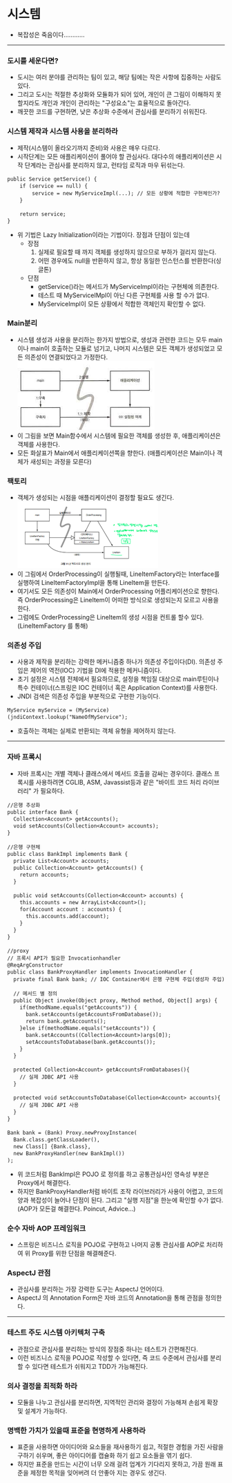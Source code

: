 # 시스템
- 복잡성은 죽음이다............

---
### 도시를 세운다면?
- 도시는 여러 분야를 관리하는 팀이 있고, 해당 팀에는 작은 사항에 집중하는 사람도 있다. 
- 그리고 도시는 적절한 추상화와 모듈화가 되어 있어, 개인이 큰 그림이 이해하지 못할지라도 개인과 개인이 관리하는 "구성요소"는 효율적으로 돌아간다. 
- 깨끗한 코드를 구현하면, 낮은 추상화 수준에서 관심사를 분리하기 쉬워진다. 

### 시스템 제작과 시스템 사용을 분리하라 
- 제작(시스템이 올라오기까지 준비)와 사용은 매우 다르다. 
- 시작단계는 모든 애플리케이션이 풀어야 할 관심사다. 대다수의 애플리케이션은 시작 단계라는 관심사를 분리하지 않고, 런타임 로직과 마우 뒤섞는다. 
```
public Service getService() {
    if (service == null) {
        service = new MyServiceImpl(...); // 모든 상황에 적합한 구현체인가?
    }
    
    return service;
}
```
- 위 기법은 Lazy Initialization이라는 기법이다. 장점과 단점이 있는데
  - 장점
    1. 실제로 필요할 때 까지 객체를 생성하지 않으므로 부하가 걸리지 않는다. 
    2. 어떤 경우에도 null을 반환하지 않고, 항상 동일한 인스턴스를 반환한다(싱글톤)
  - 단점
    - getService()라는 메서드가 MyServiceImpl이라는 구현체에 의존한다. 
    - 테스트 때 MyServiceIMpl이 아닌 다른 구현체를 사용 할 수가 없다. 
    - MyServiceImpl이 모든 상황에서 적합한 객체인지 확인할 수 없다.  

### Main분리
- 시스템 생성과 사용을 분리하는 한가지 방법으로, 생성과 관련한 코드는 모두 main이나 main이 호출하는 모듈로 넘기고, 나머지 시스템은 모든 객체가 생성되었고 모든 의존성이 연결되었다고 가정한다.
![img.png](../img/11_1.png)
- 이 그림을 보면 Main함수에서 시스템에 필요한 객체를 생성한 후, 애플리케이션은 객체를 사용한다.
- 모든 화살표가 Main에서 애플리케이션쪽을 향한다. (애플리케이션은 Main이나 객체가 새성되는 과정을 모른다)

### 팩토리
- 객체가 생성되는 시점을 애플리케이션이 결정할 필요도 생긴다. 
 ![img.png](../img/11_2.png)
- 이 그림에서 OrderProcessing이 실행될때, LineItemFactory라는 Interface를 실행하여 LineItemFactoryImpl을 통해 LineItem을 만든다. 
- 여기서도 모든 의존성이 Main에서 OrderProcessing 어플리케이션으로 향한다. 즉 OrderProcessing은 LineItem이 어떠한 방식으로 생성되는지 모르고 사용을 한다. 
- 그럼에도 OrderProcessing은 LineItem의 생성 시점을 컨트롤 할수 있다. (LineItemFactory 를 통해)

### 의존성 주입
- 사용과 제작을 분리하는 강력한 메커니즘중 하나가 의존성 주입이다(DI). 의존성 주입은 제어의 역전(IOC) 기법을 DI에 적용한 메커니즘이다. 
- 초기 설정은 시스템 전체에서 필요하므로, 설정을 책임질 대상으로 main루틴이나 특수 컨테이너(스프링은 IOC 컨테이너 혹은 Application Context)를 사용한다. 
- JNDI 검색은 의존성 주입을 부분적으로 구현한 기능이다. 
```
MyService myService = (MyService)(jndiContext.lookup("NameOfMyService");
```

- 호출하는 객체는 실제로 반환되는 객체 유형을 제어하지 않는다. 

---
### 자바 프록시
- 자바 프록시는 개별 객체나 클래스에서 메서드 호출을 감싸는 경우이다. 클래스 프록시를 사용하려면 CGLIB, ASM, Javassist등과 같은 "바이트 코드 처리 라이브러리" 가 필요하다. 
```
//은행 추상화
public interface Bank {
  Collection<Account> getAccounts();
  void setAccounts(Collection<Account> accounts);
}

//은행 구현체
public class BankImpl implements Bank {
  private List<Account> accounts;
  public Collection<Account> getAccounts() {
    return accounts;
  }
  
  public void setAccounts(Collection<Account> accounts) {
    this.accounts = new ArrayList<Account>();
    for(Account account : accounts) {
      this.accounts.add(account);
    }
  }
}

//proxy
// 프록시 API가 필요한 Invocationhandler
@ReqArgConstructor
public class BankProxyHandler implements InvocationHandler {
  private final Bank bank; // IOC Container에서 은행 구현체 주입(생성자 주입)
  
  // 메서드 별 정의
  public Object invoke(Object proxy, Method method, Object[] args) {
    if(methodName.equals("getAccounts")) {
      bank.setAccounts(getAccountsFromDatabase());
      return bank.getAccounts();
    }else if(methodName.equals("setAccounts")) {
      bank.setAccounts((Collection<Account>)args[0]);
      setAccountsToDatabase(bank.getAccounts());
    }
  }
  
  protected Collection<Account> getAccountsFromDatabases(){
    // 실제 JDBC API 사용 
  }
  
  protected void setAccountsToDatabase(Collection<Account> accounts){
    // 실제 JDBC API 사용
  }
}

Bank bank = (Bank) Proxy.newProxyInstance(
  Bank.class.getClassLoader(),
  new Class[] {Bank.class},
  new BankProxyHandler(new BankImpl())
);
```
- 위 코드처럼 BankImpl은 POJO 로 정의를 하고 공통관심사인 영속성 부분은 Proxy에서 해결한다. 
- 하지만 BankProxyHandler처럼 바이트 조작 라이브러리가 사용이 어렵고, 코드의 양과 복잡성이 늘어나 단점이 된다. 그리고 "실행 지점"을 한눈에 확인할 수가 없다. (AOP가 모든걸 해결한다. Poincut, Advice...)

### 순수 자바 AOP 프레임워크
- 스프링은 비즈니스 로직을 POJO로 구현하고 나머지 공통 관심사를 AOP로 처리하여 위 Proxy를 위한 단점을 해결해준다. 

### AspectJ 관점
- 관심사를 분리하는 가장 강력한 도구는 AspectJ 언어이다. 
- AspectJ 의 Annotation Form은 자바 코드의 Annotation을 통해 관점을 정의한다.

---

### 테스트 주도 시스템 아키텍처 구축
- 관점으로 관심사를 분리하는 방식의 장점중 하나는 테스트가 간편해진다. 
- 이런 비즈니스 로직을 POJO로 작성할 수 있다면, 즉 코드 수준에서 관심사를 분리할 수 있다면 테스트가 쉬워지고 TDD가 가능해진다. 

### 의사 결정을 최적화 하라
- 모듈을 나누고 관심사를 분리하면, 지역적인 관리와 결정이 가능해져 손쉽게 확장 및 설계가 가능하다. 

### 명백한 가치가 있을때 표준을 현명하게 사용하라
- 표준을 사용하면 아이디어와 요소들을 재사용하기 쉽고, 적절한 경험을 가진 사람을 구하기 쉬우며, 좋은 아이디어를 캡슐화 하기 쉽고 요소들을 엮기 쉽다. 
- 하지만 표준을 만드는 시간이 너무 오래 걸려 업계가 기다리지 못하고, 가끔 원래 표준을 제정한 목적을 잊어버려 더 안좋아 지는 경우도 생긴다.
